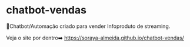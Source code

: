 # chatbot-vendas
🤳Chatbot/Automação criado para vender Infoproduto de streaming.

Veja o site por dentro➡️ https://soraya-almeida.github.io/chatbot-vendas/
